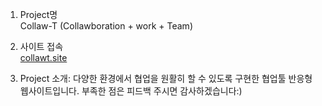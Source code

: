 1. Project명<br>
Collaw-T (Collawboration + work + Team)

2. 사이트 접속<br>
<a href = "http://collawt.site" target="_blank">collawt.site</a>

3. Project 소개: 다양한 환경에서 협업을 원활히 할 수 있도록 구현한 협업툴 반응형 웹사이트입니다.
부족한 점은 피드백 주시면 감사하겠습니다:)
